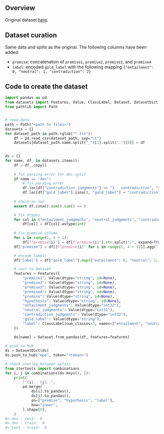 ## Overview

Original dataset [here](https://github.com/aylai/MultiPremiseEntailment).


## Dataset curation
Same data and splits as the original. The following columns have been added:

- `premise`: concatenation of `premise1`, `premise2`, `premise3`, and `premise4`
- `label`: encoded `gold_label` with the following mapping `{"entailment": 0, "neutral": 1, "contradiction": 2}`


## Code to create the dataset

```python
import pandas as pd
from datasets import Features, Value, ClassLabel, Dataset, DatasetDict
from pathlib import Path


# read data
path = Path("<path to files>")
datasets = {}
for dataset_path in path.rglob("*.txt"):
    df = pd.read_csv(dataset_path, sep="\t")
    datasets[dataset_path.name.split("_")[1].split(".")[0]] = df
    

ds = {}
for name, df_ in datasets.items():
    df = df_.copy()
    
    # fix parsing error for dev split
    if name == "dev":
        # fix parsing error
        df.loc[df["contradiction_judgments"] == "3   contradiction", "contradiction_judgments"] = 3
        df.loc[df["gold_label"].isna(), "gold_label"] = "contradiction"
    
    # check no nan
    assert df.isna().sum().sum() == 0

    # fix dtypes
    for col in ("entailment_judgments", "neutral_judgments", "contradiction_judgments"):
        df[col] = df[col].astype(int)
    
    # fix premise column
    for i in range(1, 4 + 1):
        df[f"premise{i}"] = df[f"premise{i}"].str.split("/", expand=True)[1]
    df["premise"] = df[[f"premise{i}" for i in range(1, 4 + 1)]].agg(" ".join, axis=1)

    # encode labels
    df["label"] = df["gold_label"].map({"entailment": 0, "neutral": 1, "contradiction": 2})

    # cast to dataset
    features = Features({
        "premise1": Value(dtype="string", id=None),
        "premise2": Value(dtype="string", id=None),
        "premise3": Value(dtype="string", id=None),
        "premise4": Value(dtype="string", id=None),
        "premise": Value(dtype="string", id=None),
        "hypothesis": Value(dtype="string", id=None),
        "entailment_judgments": Value(dtype="int32"),
        "neutral_judgments": Value(dtype="int32"),
        "contradiction_judgments": Value(dtype="int32"),
        "gold_label": Value(dtype="string"),
        "label": ClassLabel(num_classes=3, names=["entailment", "neutral", "contradiction"]),
    })

    ds[name] = Dataset.from_pandas(df, features=features)
    
# push to hub
ds = DatasetDict(ds)
ds.push_to_hub("mpe", token="<token>")

# check overlap between splits
from itertools import combinations
for i, j in combinations(ds.keys(), 2):
    print(
        f"{i} - {j}: ",
        pd.merge(
            ds[i].to_pandas(), 
            ds[j].to_pandas(), 
            on=["premise", "hypothesis", "label"], 
            how="inner",
        ).shape[0],
    )
#> dev - test:  0
#> dev - train:  0
#> test - train:  0
```